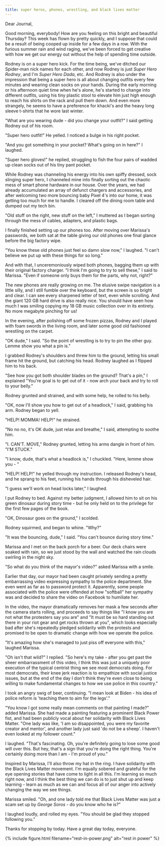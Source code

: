 ```yaml
---
title: super heros, phones, wrestling, and black lives matter
---
```


Dear Journal,

Good morning, everybody!  How are you feeling on this bright and
beautiful Thursday?  This week has flown by pretty quickly, and I
suppose that could be a result of being cooped up inside for a few
days in a row.  With the furious summer rain and wind raging, we've
been forced to get creative with how we get our energy out without the
help of spending time outside.

Rodney is on a super hero kick.  For the time being, we've ditched our
Spider-man nick names for each other, and now Rodney is just _Super
Hero Rodney_, and I'm _Super Hero Dada_, etc.  And Rodney is also
under the impression that being a super hero is all about changing
outfits every few minutes and wearing clean socks on your hands.
During the early morning or his afternoon quiet time when he's alone,
he's started to change into different outfits, using his tiny plastic
stool to elevate him just high enough to reach his shirts on the rack
and pull them down.  And even more strangely, he seems to have a
preference for khacki's and the heavy long sleeve t-shirts that he
wore last winter.

"What are you wearing dude - did you change your outfit?" I said
getting Rodney out of his room.

"Super hero outfit!" He yelled.  I noticed a bulge in his right
pocket.

"And you got something in your pocket?  What's going on in here?" I
laughed.

"Super hero gloves!" he replied, struggling to fish the four pairs of
wadded up clean socks out of his tiny pant pocket.

While Rodney was channeling his energy into his own spiffy dressed,
sock slinging super hero, I channeled mine into finally sorting out
the chaotic mess of smart phone hardware in our house.  Over the
years, we had already accumulated an array of defunct chargers and
accessories, and after welcoming two more bouncing baby Pixel 4's into
our home, it was getting too much for me to handle.  I cleared off the
dining room table and dumped out my tech bin.

"Old stuff on the right, new stuff on the left," I muttered as I began
sorting through the mess of cables, adapters, and plastic bags.

I finally finished setting up our phones too.  After moving over
Marissa's passwords, we both sat at the table giving our old phones
one final glance before the big factory wipe.

"You know these old phones just feel so damn slow now," I laughed.  "I
can't believe we put up with these things for so long."

And with that, I unceremoniously wiped both phones, bagging them up
with their original factory charger.  "I think I'm going to try to
sell these," I said to Marissa.  "Even if someone only buys them for
the parts, why not, right?"

The new phones are really growing on me.  The elusive swipe navigation
is a little silly, and I still fumble over the keyboard, but the
screen is so bright and clear.  I can see every sharpened letter of
text, even while scrolling.  And the giant 120 GB hard drive is also
really nice.  You should have seen how much I was smiling copying my
18 GB music collection over in its entirety.  No more megabyte
pinching for us!

In the evening, after polishing off some frozen pizzas, Rodney and I
played with foam swords in the living room, and later some good old
fashioned wrestling on the carpet.

"OK dude," I said.  "So the point of wrestling is to try to pin the
other guy.  Lemme show you what a pin is."

I grabbed Rodney's shoulders and threw him to the ground, letting his
small frame hit the ground, but catching his head.  Rodney laughed as
I flipped him to his back.

"See how you got both shoulder blades on the ground?  That's a pin," I
explained "You're goal is to get out of it - now arch your back and
try to roll to your belly."

Rodney grunted and strained, and with some help, he rolled to his
belly.

"OK, now I'll show you how to get out of a headlock," I said, grabbing
his arm.  Rodney began to yell.

"HELP!  MOMMA!  HELP!" he strained.

"No no no, it's OK dude, just relax and breathe," I said, attempting
to soothe him.

"I.  CAN'T.  MOVE," Rodney grunted, letting his arms dangle in front
of him.  "I'M STUCK."

"I know, dude, that's what a headlock is," I chuckled.  "Here, lemme
show you - "

"HELP!  HELP!" he yelled through my instruction.  I released Rodney's
head, and he sprang to his feet, running his hands through his
disheveled hair.

"I guess we'll work on head locks later," I laughed.

I put Rodney to bed.  Against my better judgment, I allowed him to sit
on his green dinosaur during story time - but he only held on to the
privilege for the first few pages of the book.

"OK, Dinosaur goes on the ground," I scolded.

Rodney squirmed, and began to whine.  "Why?"

"It was the bouncing, dude," I said.  "You can't bounce during story
time."

Marissa and I met on the back porch for a beer.  Our deck chairs were
soaked with rain, so we just stood by the wall and watched the rain
clouds swirling in the night sky.

"So what do you think of the mayor's video?" asked Marissa with a
smile.

Earlier that day, our mayor had been caught privately sending a pretty
embarrassing video expressing sympathy to the police department.  She
even went as far as to password protect it.  Apparently, some people
associated with the police were offended at how "softball" her
sympathy was and decided to share the video on Facebook to humiliate
her.

In the video, the mayor dramatically removes her mask a few seconds
after the camera starts rolling, and proceeds to say things like "I
know you are not what the protesters say you are" and "It must be so
hard standing out there in your riot gear and get rocks thrown at
you", which looks especially bad after she's repeatedly pledged
solidarity with the protests and promised to be open to dramatic
change with how we operate the police.

"It's amazing how she's managed to just piss off everyone with this,"
laughed Marissa.

"Oh isn't that wild?" I replied.  "So here's my take - after you get
past the sheer embarrassment of this video, I think this was just a
uniquely poor execution of the typical centrist thing we see most
democrats doing.  For most democrats, their knee jerk reaction is to
empathize with social justice issues, but at the end of the day I
don't think they're even close to being willing to make fundamental
changes to how we use police in this country."

I took an angry swig of beer, continuing.  "I mean look at Biden - his
idea of police reform is 'teaching them to aim for the legs'."

"You know I got some really mean comments on that painting I made?"
added Marissa.  She had made a painting featuring a prominent Black
Power fist, and had been publicly vocal about her solidarity with
Black Lives Matter.  "One lady was like, 'I am so disappointed, you
were my favorite creator and mentor', and another lady just said 'do
not be a sheep'.  I haven't even looked at my follower count."

I laughed.  "That's fascinating.  Oh, you're definitely going to lose
some good will over this.  But hey, that's a sign that you're doing
the right thing.  You're certainly doing more than I am - I'm proud of
you."

Inspired by Marissa, I'll also throw my hat in the ring.  I have
solidarity with the Black Lives Matter movement.  I'm equally sobered
and grateful for the eye opening stories that have come to light in
all this.  I'm learning so much right now, and I think the best thing
we can do is to just shut up and keep learning - learn as much as we
can and focus all of our anger into actively changing the way we see
things.

Marissa smiled.  "Oh, and one lady told me that Black Lives Matter was
just a scam set up by _George Soros_ - do you know who he is?"

I laughed loudly, and rolled my eyes.  "You should be glad they
stopped following you."

Thanks for stopping by today.  Have a great day today, everyone.

{% include figure.html filename="rest-in-power.png" alt="rest in power" %}
